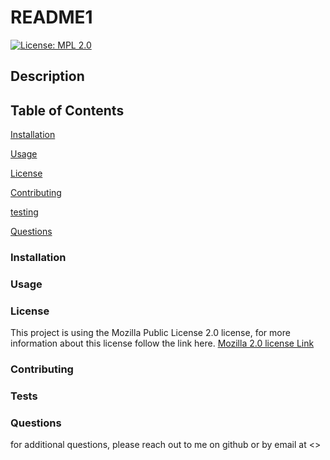  # README1
  [![License: MPL 2.0](https://img.shields.io/badge/License-MPL_2.0-brightgreen.svg)](https://opensource.org/licenses/MPL-2.0)
## Description
    
## Table of Contents
[Installation](#installation)

[Usage](#usage)

[License](#license)

[Contributing](#contributing)

[testing](#tests)

[Questions](#questions)
### Installation
     
### Usage
     

### License 
This project is using the Mozilla Public License 2.0 license, for more information about this license follow the link here. [Mozilla 2.0 license Link](https://spdx.org/licenses/MPL-2.0.html)
### Contributing
     
### Tests
     
### Questions
for additional questions, please reach out to me on github
[](https://github.com/)
    or by email at
<>
     